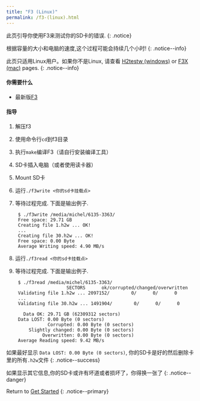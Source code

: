 ```yaml
---
title: "F3 (Linux)"
permalink: /f3-(linux).html
---
```


此页引导你使用F3来测试你的SD卡的错误.
{: .notice}

根据容量的大小和电脑的速度,这个过程可能会持续几个小时!
{: .notice--info}

此页只适用Linux用户。如果你不是Linux, 请查看 [H2testw (windows)](h2testw-(windows)) or [F3X (mac)](f3x-(mac)) pages.
{: .notice--info}

#### 你需要什么

* 最新版[F3](https://github.com/AltraMayor/f3/archive/v6.0.zip)

#### 指导

1. 解压f3
2. 使用命令行`cd`到f3目录
3. 执行`make`编译F3（请自行安装编译工具）
4. SD卡插入电脑（或者使用读卡器）
5. Mount SD卡
6. 运行`./f3write <你的sd卡挂载点>`
7. 等待过程完成. 下面是输出例子.

		$ ./f3write /media/michel/6135-3363/
		Free space: 29.71 GB
		Creating file 1.h2w ... OK!
		...
		Creating file 30.h2w ... OK!
		Free space: 0.00 Byte
		Average Writing speed: 4.90 MB/s

8. 运行`./f3read <你的sd卡挂载点>`
9. 等待过程完成. 下面是输出例子.

		$ ./f3read /media/michel/6135-3363/
		                  SECTORS      ok/corrupted/changed/overwritten
		Validating file 1.h2w ... 2097152/        0/      0/      0
		...
		Validating file 30.h2w ... 1491904/        0/      0/      0

		  Data OK: 29.71 GB (62309312 sectors)
		Data LOST: 0.00 Byte (0 sectors)
			       Corrupted: 0.00 Byte (0 sectors)
			Slightly changed: 0.00 Byte (0 sectors)
			     Overwritten: 0.00 Byte (0 sectors)
		Average Reading speed: 9.42 MB/s

如果最好显示 `Data LOST: 0.00 Byte (0 sectors)`, 你的SD卡是好的然后删除卡里的所有`.h2w`文件
{: .notice--success}

如果显示其它信息,你的SD卡或许有坏道或者损坏了，你得换一张了
{: .notice--danger}

Return to [Get Started](Get-Started)
{: .notice--primary}
